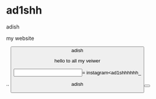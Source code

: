 # ad1shh
adish 



<tite>my website


 ..
<button>adish


<print>hello to all my veiwer</print>





<input type>= instagram<ad1shhhhhh_




<print>adish<print>


 <button>
 
